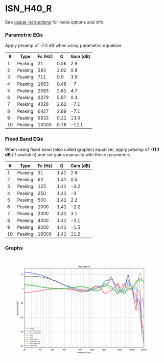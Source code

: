 # ISN_H40_R
See [usage instructions](https://github.com/jaakkopasanen/AutoEq#usage) for more options and info.

### Parametric EQs
Apply preamp of -7.3 dB when using parametric equalizer.

|   # | Type    |   Fc (Hz) |    Q |   Gain (dB) |
|-----|---------|-----------|------|-------------|
|   1 | Peaking |        21 | 0.56 |         2.8 |
|   2 | Peaking |       393 | 2.02 |         0.8 |
|   3 | Peaking |       711 | 0.9  |         3.6 |
|   4 | Peaking |      1663 | 0.46 |        -7   |
|   5 | Peaking |      2083 | 2.61 |         4.7 |
|   6 | Peaking |      2279 | 5.87 |         0.3 |
|   7 | Peaking |      4328 | 2.62 |        -7.1 |
|   8 | Peaking |      6427 | 2.89 |        -7.1 |
|   9 | Peaking |      9933 | 0.21 |        13.6 |
|  10 | Peaking |     10000 | 0.78 |       -12.1 |

### Fixed Band EQs
When using fixed band (also called graphic) equalizer, apply preamp of **-11.1 dB** (if available) and set gains manually with these parameters.

|   # | Type    |   Fc (Hz) |    Q |   Gain (dB) |
|-----|---------|-----------|------|-------------|
|   1 | Peaking |        31 | 1.41 |         2.8 |
|   2 | Peaking |        62 | 1.41 |         0.5 |
|   3 | Peaking |       125 | 1.41 |        -0.2 |
|   4 | Peaking |       250 | 1.41 |        -0   |
|   5 | Peaking |       500 | 1.41 |         2.2 |
|   6 | Peaking |      1000 | 1.41 |        -2.2 |
|   7 | Peaking |      2000 | 1.41 |         3.1 |
|   8 | Peaking |      4000 | 1.41 |        -2.1 |
|   9 | Peaking |      8000 | 1.41 |        -1.5 |
|  10 | Peaking |     16000 | 1.41 |        11.2 |

### Graphs
![](./ISN_H40_R.png)
